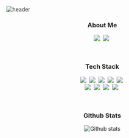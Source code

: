 ![header](https://capsule-render.vercel.app/api?type=rounded&color=auto&height=150&section=header&text=Jinyeong+Park&fontSize=60&animation=fadeIn)

<h3 align="center">About Me</h3>

<p align="center">
  <a href="https://rinear.tistory.com"><img src="https://img.shields.io/badge/Blog-09B3AF?style=flat-square&logo=Blogger&logoColor=white" /></a>&nbsp
<!--   <a href="https://terry1213.github.io/portfolio/"><img src="https://img.shields.io/badge/Portfolio-01579B?style=flat-square" /></a>&nbsp -->
  <a href="mailto:pgy0905kr@gmail.com"><img src="https://img.shields.io/badge/Email-EA4335?style=flat-square&logo=Gmail&logoColor=white" /></a>&nbsp
</p>

<br>

<h3 align="center">Tech Stack</h3>

<p align="center">
  <img src="https://img.shields.io/badge/Android-3DDC84?style=for-the-badge&logo=android&logoColor=white" />&nbsp
  <img src="https://img.shields.io/badge/Flutter-02569B?style=for-the-badge&logo=flutter&logoColor=white" />&nbsp
  <img src="https://img.shields.io/badge/Node.js-43853D?style=for-the-badge&logo=node.js&logoColor=white" />&nbsp
  <img src="https://img.shields.io/badge/Spring-6DB33F?style=for-the-badge&logo=spring&logoColor=white" />&nbsp
  <img src="https://img.shields.io/badge/MySQL-00000F?style=for-the-badge&logo=mysql&logoColor=white" />&nbsp
  <br>
  <img src="https://img.shields.io/badge/Java-ED8B00?style=for-the-badge&logo=java&logoColor=white" />&nbsp
  <img src="https://img.shields.io/badge/Kotlin-0095D5?&style=for-the-badge&logo=kotlin&logoColor=white" />&nbsp
  <img src="https://img.shields.io/badge/Javascript-F7DF1E?style=flat-square&logo=Javascript&logoColor=white" />&nbsp
  <img src="https://img.shields.io/badge/Dart-0175C2?style=for-the-badge&logo=dart&logoColor=white" />&nbsp

</p>

<br>

<h3 align="center">Github Stats</h3>

<p align="center">
  <img align="center"src="https://github-readme-stats.vercel.app/api?username=jypDev&theme=dark&show_icons=true&count_private=true&include_all_commits=true&hide=stars,contribs&locale=kr" alt="Github stats" />
</p>
